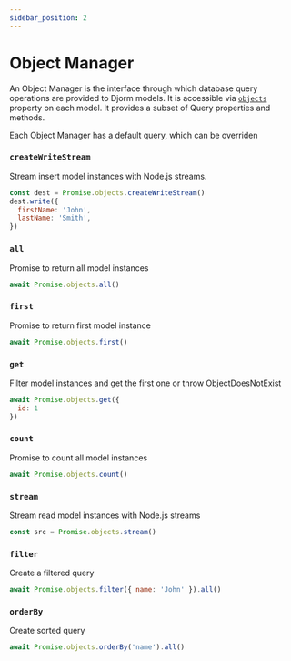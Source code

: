 ```yaml
---
sidebar_position: 2
---
```

# Object Manager

An Object Manager is the interface through which database query operations are provided to Djorm models. It is accessible via [`objects`](./DatabaseModel.md#objects) property on each model. It provides a subset of Query properties and methods.

Each Object Manager has a default query, which can be overriden


### `createWriteStream`

Stream insert model instances with Node.js streams.

```javascript
const dest = Promise.objects.createWriteStream()
dest.write({
  firstName: 'John',
  lastName: 'Smith',
})
```

### `all`

Promise to return all model instances

```javascript
await Promise.objects.all()
```
  
### `first`

Promise to return first model instance

```javascript
await Promise.objects.first()
```

### `get`

Filter model instances and get the first one or throw ObjectDoesNotExist

```javascript
await Promise.objects.get({
  id: 1
})
```

### `count`

Promise to count all model instances

```javascript
await Promise.objects.count()
```

### `stream`

Stream read model instances with Node.js streams

```javascript
const src = Promise.objects.stream()
```

### `filter`

Create a filtered query

```javascript
await Promise.objects.filter({ name: 'John' }).all()
```
  
### `orderBy`

Create sorted query

```javascript
await Promise.objects.orderBy('name').all()
```
